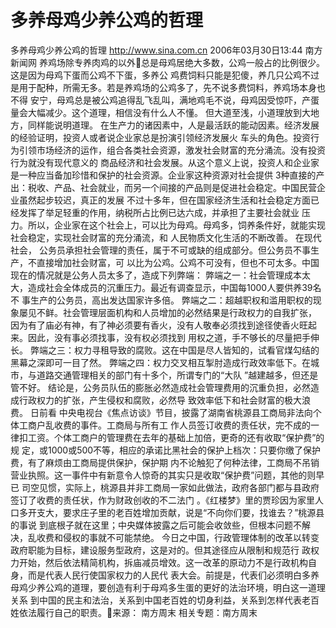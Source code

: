 # 多养母鸡少养公鸡的哲理

多养母鸡少养公鸡的哲理
http://www.sina.com.cn 2006年03月30日13:44 南方新闻网
养鸡场除专养肉鸡的以外总是母鸡居绝大多数，公鸡一般占的比例很少。这是因为母鸡下蛋而公鸡不下蛋，多养公 鸡费饲料只能是犯傻，养几只公鸡不过是用于配种，所需无多。若是养鸡场的公鸡多了，先不说多费饲料，养鸡场本身也不得 安宁，母鸡总是被公鸡追得乱飞乱叫，满地鸡毛不说，母鸡因受惊吓，产蛋量会大幅减少。这个道理，相信没有什么人不懂。
但大道至浅，小道理放到大地方，同样能说明道理。
在生产力的诸因素中，人是最活跃的能动因素。经济发展的经验证明，投资人或者说企业家总是扮演引领经济发展火 车头的角色。投资行为引领市场经济的运作，组合各类社会资源，激发社会财富的充分涌流。没有投资行为就没有现代意义的 商品经济和社会发展。从这个意义上说，投资人和企业家是一种应当备加珍惜和保护的社会资源。企业家这种资源对社会提供 3种直接的产出：税收、产品、社会就业，而另一个间接的产品则是促进社会稳定。中国民营企业虽然起步较迟，真正的发展 不过十多年，但在国家经济生活和社会稳定方面已经发挥了举足轻重的作用，纳税所占比例已达六成，并承担了主要社会就业 压力。所以，企业家在这个社会上，可以比为母鸡。母鸡多，饲养条件好，就能实现社会稳定，实现社会财富的充分涌流，和 人民物质文化生活的不断改善。
在现代社会，
公务员承担社会管理的责任，属于不可或缺的组成部分。但公务员不事生产，不直接增加社会财富，可 以比为公鸡。公鸡不可没有，但也不可太多。中国现在的情况就是公务人员太多了，造成下列弊端：
弊端之一：社会管理成本太大，造成社会全体成员的沉重压力。最近有调查显示，中国每1000人要供养39名不 事生产的公务员，高出发达国家许多倍。
弊端之二：超越职权和滥用职权的现象屡见不鲜。社会管理层面机构和人员增加的必然结果是行政权力的自我扩张， 因为有了庙必有神，有了神必须要有香火，没有人敬奉必须找到途径使香火旺起来。因此，没有事必须找事，没有权必须找到 用权之道，手不够长的尽量把手伸长。
弊端之三：权力寻租导致的腐败。这在中国是尽人皆知的，试看官煤勾结的黑幕之深即可一目了然。
弊端之四：权力交叉相互掣肘造成行政效率低下。在城市，与道路交通管理相关的部门有十多个，所谓专门的“大队 ”越建越多，但还是管不好。
结论是，公务员队伍的膨胀必然造成社会管理费用的沉重负担，必然造成行政权力的扩张，产生侵权和腐败，必然导 致效率低下和社会财富的极大浪费。
日前看
中央电视台《焦点访谈》节目，披露了湖南省桃源县工商局非法向个体工商户乱收费的事件。工商局与所有工 作人员签订收费的责任状，完不成的一律扣工资。个体工商户的管理费在去年的基础上加倍，更奇的还有收取“保护费”的规 定，或1000或500不等，相应的承诺比黑社会的保护上档次：只要你缴了保护费，有了麻烦由工商局提供保护，保护期 内不论触犯了何种法律，工商局不吊销营业执照。这一事件中有新意令人惊奇的其实只是收取“保护费”问题，其他的则早已 司空见惯，实际上，桃源县并非工商局一家如此做法，政府各部门都与县政府签订了收费的责任状，作为财政创收的不二法门 。《红楼梦》里的贾珍因为家里人口多开支大，要求庄子里的老百姓增加贡献，说是“不向你们要，找谁去？”桃源县的事说 到底根子就在这里；中央媒体披露之后可能会收敛些，但根本问题不解决，乱收费和侵权的事就不可能禁绝。
今日之中国，行政管理体制的改革以转变政府职能为目标，建设服务型政府，这是对的。但其途径应从限制和规范行 政权力开始，然后依法精简机构，拆庙减员增效。这一改革的原动力不是行政机构自身，而是代表人民行使国家权力的人民代 表大会。前提是，代表们必须明白多养母鸡少养公鸡的道理，要创造有利于母鸡多生蛋的更好的法治环境，明白这一道理关系 到中国的民主和法治，关系到中国老百姓的切身利益，关系到怎样代表老百姓依法履行自己的职责。来源：
南方周末
相关专题：南方周末 

